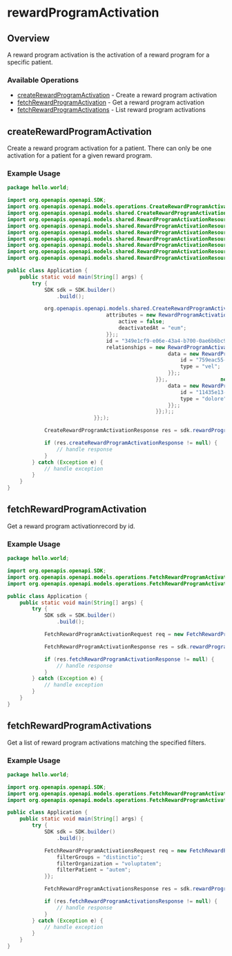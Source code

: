 # rewardProgramActivation

## Overview

A reward program activation is the activation of a reward program for a specific patient.

### Available Operations

* [createRewardProgramActivation](#createrewardprogramactivation) - Create a reward program activation
* [fetchRewardProgramActivation](#fetchrewardprogramactivation) - Get a reward program activation
* [fetchRewardProgramActivations](#fetchrewardprogramactivations) - List reward program activations

## createRewardProgramActivation

Create a reward program activation for a patient. There can only be one activation for a patient for a given reward program.

### Example Usage

```java
package hello.world;

import org.openapis.openapi.SDK;
import org.openapis.openapi.models.operations.CreateRewardProgramActivationResponse;
import org.openapis.openapi.models.shared.CreateRewardProgramActivationRequestInput;
import org.openapis.openapi.models.shared.RewardProgramActivationResourceAttributesInput;
import org.openapis.openapi.models.shared.RewardProgramActivationResourceInput;
import org.openapis.openapi.models.shared.RewardProgramActivationResourceRelationships;
import org.openapis.openapi.models.shared.RewardProgramActivationResourceRelationshipsPatient;
import org.openapis.openapi.models.shared.RewardProgramActivationResourceRelationshipsPatientData;
import org.openapis.openapi.models.shared.RewardProgramActivationResourceRelationshipsRewardProgram;
import org.openapis.openapi.models.shared.RewardProgramActivationResourceRelationshipsRewardProgramData;

public class Application {
    public static void main(String[] args) {
        try {
            SDK sdk = SDK.builder()
                .build();

            org.openapis.openapi.models.shared.CreateRewardProgramActivationRequestInput req = new CreateRewardProgramActivationRequestInput(                new RewardProgramActivationResourceInput("vero") {{
                                attributes = new RewardProgramActivationResourceAttributesInput("excepturi") {{
                                    active = false;
                                    deactivatedAt = "eum";
                                }};;
                                id = "349e1cf9-e06e-43a4-b700-0ae6b6bc9b8f";
                                relationships = new RewardProgramActivationResourceRelationships(                new RewardProgramActivationResourceRelationshipsPatient() {{
                                                    data = new RewardProgramActivationResourceRelationshipsPatientData() {{
                                                        id = "759eac55-a974-41d3-9135-2965bb8a7202";
                                                        type = "vel";
                                                    }};;
                                                }};,                 new RewardProgramActivationResourceRelationshipsRewardProgram() {{
                                                    data = new RewardProgramActivationResourceRelationshipsRewardProgramData() {{
                                                        id = "11435e13-9dbc-4225-9b1a-bda8c070e108";
                                                        type = "dolore";
                                                    }};;
                                                }};);;
                            }};);            

            CreateRewardProgramActivationResponse res = sdk.rewardProgramActivation.createRewardProgramActivation(req);

            if (res.createRewardProgramActivationResponse != null) {
                // handle response
            }
        } catch (Exception e) {
            // handle exception
        }
    }
}
```

## fetchRewardProgramActivation

Get a reward program activationrecord by id.

### Example Usage

```java
package hello.world;

import org.openapis.openapi.SDK;
import org.openapis.openapi.models.operations.FetchRewardProgramActivationRequest;
import org.openapis.openapi.models.operations.FetchRewardProgramActivationResponse;

public class Application {
    public static void main(String[] args) {
        try {
            SDK sdk = SDK.builder()
                .build();

            FetchRewardProgramActivationRequest req = new FetchRewardProgramActivationRequest("eligendi");            

            FetchRewardProgramActivationResponse res = sdk.rewardProgramActivation.fetchRewardProgramActivation(req);

            if (res.fetchRewardProgramActivationResponse != null) {
                // handle response
            }
        } catch (Exception e) {
            // handle exception
        }
    }
}
```

## fetchRewardProgramActivations

Get a list of reward program activations matching the specified filters.

### Example Usage

```java
package hello.world;

import org.openapis.openapi.SDK;
import org.openapis.openapi.models.operations.FetchRewardProgramActivationsRequest;
import org.openapis.openapi.models.operations.FetchRewardProgramActivationsResponse;

public class Application {
    public static void main(String[] args) {
        try {
            SDK sdk = SDK.builder()
                .build();

            FetchRewardProgramActivationsRequest req = new FetchRewardProgramActivationsRequest() {{
                filterGroups = "distinctio";
                filterOrganization = "voluptatem";
                filterPatient = "autem";
            }};            

            FetchRewardProgramActivationsResponse res = sdk.rewardProgramActivation.fetchRewardProgramActivations(req);

            if (res.fetchRewardProgramActivationsResponse != null) {
                // handle response
            }
        } catch (Exception e) {
            // handle exception
        }
    }
}
```
